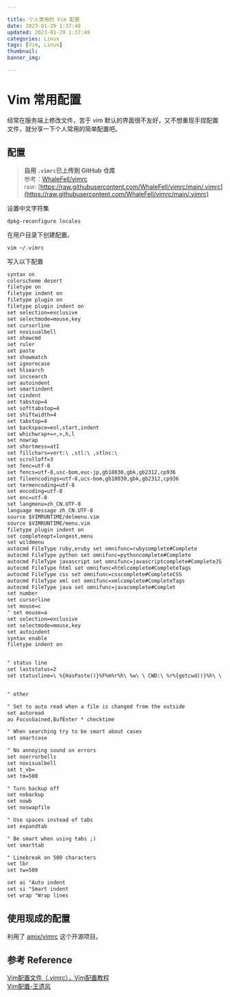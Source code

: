 ```yaml
---

title: 个人常用的 Vim 配置
date: 2023-01-29 1:37:48
updated: 2023-01-29 1:37:48
categories: Linux
tags: [Vim, Linux]
thumbnail:
banner_img:

---
```


# Vim 常用配置

经常在服务端上修改文件，苦于 vim 默认的界面很不友好，又不想重现手捏配置文件，就分享一下个人常用的简单配置吧。

## 配置

> **自用 ​**​**`.vimrc`**​**​ 已上传到 GitHub 仓库**  
> 参考：[WhaleFell/vimrc](https://github.com/WhaleFell/vimrc/blob/main/.vimrc)  
> raw: [https://raw.githubusercontent.com/WhaleFell/vimrc/main/.vimrc](https://raw.githubusercontent.com/WhaleFell/vimrc/main/.vimrc)

设置中文字符集

```shell
dpkg-reconfigure locales
```

在用户目录下创建配置。

```shell
vim ~/.vimrc
```

写入以下配置

```txt
syntax on
colorscheme desert
filetype on
filetype indent on
filetype plugin on
filetype plugin indent on
set selection=exclusive
set selectmode=mouse,key
set cursorline
set novisualbell
set showcmd
set ruler
set paste
set showmatch
set ignorecase
set hlsearch
set incsearch
set autoindent
set smartindent
set cindent
set tabstop=4
set softtabstop=4
set shiftwidth=4
set tabstop=4
set backspace=eol,start,indent
set whichwrap+=<,>,h,l
set nowrap
set shortmess=atI
set fillchars=vert:\ ,stl:\ ,stlnc:\
set scrolloff=3
set fenc=utf-8
set fencs=utf-8,usc-bom,euc-jp,gb18030,gbk,gb2312,cp936
set fileencodings=utf-8,ucs-bom,gb18030,gbk,gb2312,cp936
set termencoding=utf-8
set encoding=utf-8
set enc=utf-8
set langmenu=zh_CN.UTF-8
language message zh_CN.UTF-8
source $VIMRUNTIME/delmenu.vim
source $VIMRUNTIME/menu.vim
filetype plugin indent on
set completeopt=longest,menu
set wildmenu
autocmd FileType ruby,eruby set omnifunc=rubycomplete#Complete
autocmd FileType python set omnifunc=pythoncomplete#Complete
autocmd FileType javascript set omnifunc=javascriptcomplete#CompleteJS
autocmd FileType html set omnifunc=htmlcomplete#CompleteTags
autocmd FileType css set omnifunc=csscomplete#CompleteCSS
autocmd FileType xml set omnifunc=xmlcomplete#CompleteTags
autocmd FileType java set omnifunc=javacomplete#Complet
set number
set cursorline
set mouse=c
" set mouse=a
set selection=exclusive
set selectmode=mouse,key
set autoindent
syntax enable
filetype indent on


" status line
set laststatus=2
set statusline=\ %{HasPaste()}%F%m%r%h\ %w\ \ CWD:\ %r%{getcwd()}%h\ \ \ Line:\ %l\ \ Column:\ %c


" other

" Set to auto read when a file is changed from the outside
set autoread
au FocusGained,BufEnter * checktime

" When searching try to be smart about cases
set smartcase

" No annoying sound on errors
set noerrorbells
set novisualbell
set t_vb=
set tm=500

" Turn backup off
set nobackup
set nowb
set noswapfile

" Use spaces instead of tabs
set expandtab

" Be smart when using tabs ;)
set smarttab

" Linebreak on 500 characters
set lbr
set tw=500

set ai "Auto indent
set si "Smart indent
set wrap "Wrap lines
```

## 使用现成的配置

利用了 [amix/vimrc](https://github.com/amix/vimrc) 这个开源项目。

## 参考 Reference

[Vim配置文件（.vimrc），Vim配置教程](http://c.biancheng.net/view/3024.html)  
[Vim配置-王遗风](https://www.ruanyifeng.com/blog/2018/09/vimrc.html)
